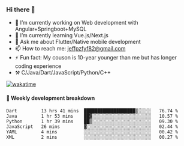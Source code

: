 ### Hi there 👋

- 🔭 I’m currently working on Web development with Angular+Springboot+MySQL
- 🌱 I’m currently learning Vue.js/Next.js
- 💬 Ask me about Flutter/Native mobile development
- 📫 How to reach me: jeffpzfyf82@gmail.com
- ⚡ Fun fact: My couson is 10-year younger than me but has longer coding experience
- ⚒️ C/Java/Dart/JavaScript/Python/C++


[![wakatime](https://wakatime.com/badge/user/382c7b70-226f-4509-aedd-02fe766c9d23.svg)](https://wakatime.com/@382c7b70-226f-4509-aedd-02fe766c9d23)

#### 📝 Weekly development breakdown

<!--START_SECTION:waka-->

```text
Dart         13 hrs 41 mins  ███████████████████▒░░░░░   76.74 %
Java         1 hr 53 mins    ██▓░░░░░░░░░░░░░░░░░░░░░░   10.57 %
Python       1 hr 39 mins    ██▒░░░░░░░░░░░░░░░░░░░░░░   09.30 %
JavaScript   26 mins         ▓░░░░░░░░░░░░░░░░░░░░░░░░   02.44 %
YAML         4 mins          ░░░░░░░░░░░░░░░░░░░░░░░░░   00.42 %
XML          2 mins          ░░░░░░░░░░░░░░░░░░░░░░░░░   00.27 %
```

<!--END_SECTION:waka-->
